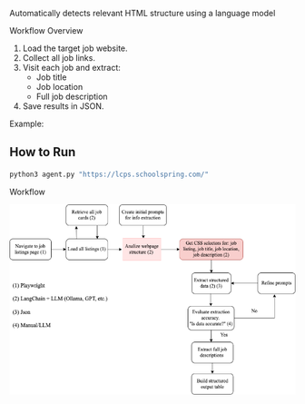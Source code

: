 

Automatically detects relevant HTML structure using a language model

Workflow Overview

1. Load the target job website.
2. Collect all job links.
3. Visit each job and extract:
   - Job title
   - Job location
   - Full job description
4. Save results in JSON.

Example:

## How to Run

```bash
python3 agent.py "https://lcps.schoolspring.com/"
```


Workflow

![Job Scraping Workflow](src/flowchart.png)
